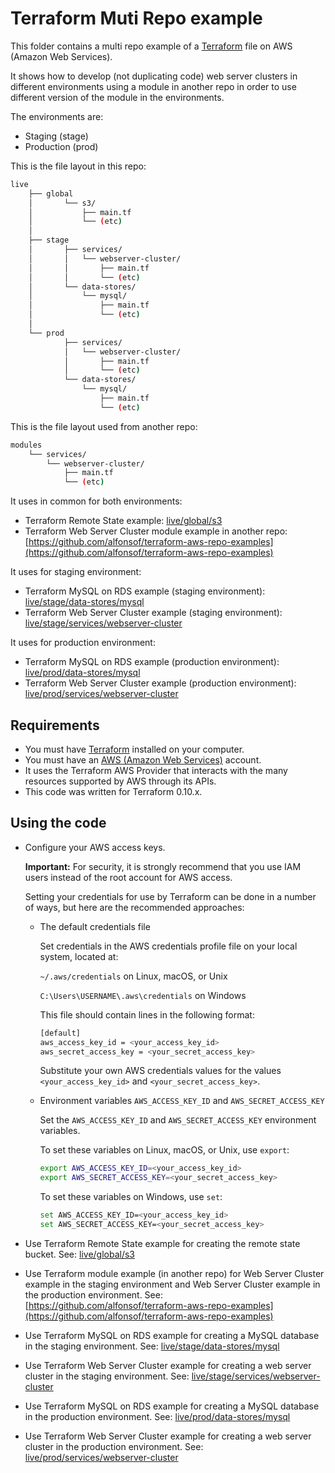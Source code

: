 # Terraform Muti Repo example

This folder contains a multi repo example of a [Terraform](https://www.terraform.io/) file on AWS (Amazon Web Services).

It shows how to develop (not duplicating code) web server clusters in different environments using a module in another repo in order to use different version of the module in the environments.

The environments are:

* Staging (stage)
* Production (prod)

This is the file layout in this repo:

```bash
live
    ├── global
    │       └── s3/
    │           ├── main.tf
    │           └── (etc)
    │
    ├── stage
    │       ├── services/
    │       │   └── webserver-cluster/
    │       │       ├── main.tf
    │       │       └── (etc)
    │       └── data-stores/
    │           └── mysql/
    │               ├── main.tf
    │               └── (etc)
    │
    └── prod
            ├── services/
            │   └── webserver-cluster/
            │       ├── main.tf
            │       └── (etc)
            └── data-stores/
                └── mysql/
                    ├── main.tf
                    └── (etc)
```

This is the file layout used from another repo:

```bash
modules
    └── services/
        └── webserver-cluster/
            ├── main.tf
            └── (etc)
```

It uses in common for both environments:

* Terraform Remote State example: [live/global/s3](live/global/s3)
* Terraform Web Server Cluster module example in another repo: [https://github.com/alfonsof/terraform-aws-repo-examples](https://github.com/alfonsof/terraform-aws-repo-examples)

It uses for staging environment:

* Terraform MySQL on RDS example (staging environment): [live/stage/data-stores/mysql](live/stage/data-stores/mysql)
* Terraform Web Server Cluster example (staging environment): [live/stage/services/webserver-cluster](live/stage/services/webserver-cluster)

It uses for production environment:

* Terraform MySQL on RDS example (production environment): [live/prod/data-stores/mysql](live/prod/data-stores/mysql)
* Terraform Web Server Cluster example (production environment): [live/prod/services/webserver-cluster](live/prod/services/webserver-cluster)

## Requirements

* You must have [Terraform](https://www.terraform.io/) installed on your computer.
* You must have an [AWS (Amazon Web Services)](http://aws.amazon.com/) account.
* It uses the Terraform AWS Provider that interacts with the many resources supported by AWS through its APIs.
* This code was written for Terraform 0.10.x.

## Using the code

* Configure your AWS access keys.

  **Important:** For security, it is strongly recommend that you use IAM users instead of the root account for AWS access.

  Setting your credentials for use by Terraform can be done in a number of ways, but here are the recommended approaches:

  * The default credentials file
  
    Set credentials in the AWS credentials profile file on your local system, located at:

    `~/.aws/credentials` on Linux, macOS, or Unix

    `C:\Users\USERNAME\.aws\credentials` on Windows

    This file should contain lines in the following format:

    ```bash
    [default]
    aws_access_key_id = <your_access_key_id>
    aws_secret_access_key = <your_secret_access_key>
    ```
    Substitute your own AWS credentials values for the values `<your_access_key_id>` and `<your_secret_access_key>`.

  * Environment variables `AWS_ACCESS_KEY_ID` and `AWS_SECRET_ACCESS_KEY`
  
    Set the `AWS_ACCESS_KEY_ID` and `AWS_SECRET_ACCESS_KEY` environment variables.

    To set these variables on Linux, macOS, or Unix, use `export`:

    ```bash
    export AWS_ACCESS_KEY_ID=<your_access_key_id>
    export AWS_SECRET_ACCESS_KEY=<your_secret_access_key>
    ```

    To set these variables on Windows, use `set`:

    ```bash
    set AWS_ACCESS_KEY_ID=<your_access_key_id>
    set AWS_SECRET_ACCESS_KEY=<your_secret_access_key>
    ```

* Use Terraform Remote State example for creating the remote state bucket. See: [live/global/s3](live/global/s3)

* Use Terraform module example (in another repo) for Web Server Cluster example in the staging environment and Web Server Cluster example in the production environment. See: [https://github.com/alfonsof/terraform-aws-repo-examples](https://github.com/alfonsof/terraform-aws-repo-examples)

* Use Terraform MySQL on RDS example for creating a MySQL database in the staging environment. See: [live/stage/data-stores/mysql](live/stage/data-stores/mysql)

* Use Terraform Web Server Cluster example for creating a web server cluster in the staging environment. See: [live/stage/services/webserver-cluster](live/stage/services/webserver-cluster)

* Use Terraform MySQL on RDS example for creating a MySQL database in the production environment. See: [live/prod/data-stores/mysql](live/prod/data-stores/mysql)

* Use Terraform Web Server Cluster example for creating a web server cluster in the production environment. See: [live/prod/services/webserver-cluster](live/prod/services/webserver-cluster)
